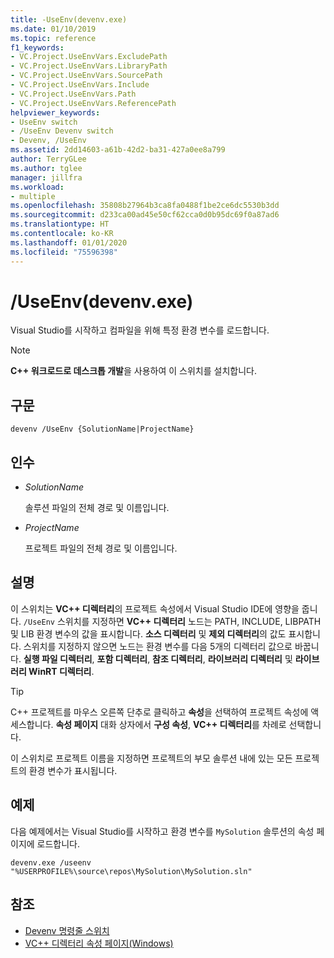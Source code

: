 ```yaml
---
title: -UseEnv(devenv.exe)
ms.date: 01/10/2019
ms.topic: reference
f1_keywords:
- VC.Project.UseEnvVars.ExcludePath
- VC.Project.UseEnvVars.LibraryPath
- VC.Project.UseEnvVars.SourcePath
- VC.Project.UseEnvVars.Include
- VC.Project.UseEnvVars.Path
- VC.Project.UseEnvVars.ReferencePath
helpviewer_keywords:
- UseEnv switch
- /UseEnv Devenv switch
- Devenv, /UseEnv
ms.assetid: 2dd14603-a61b-42d2-ba31-427a0ee8a799
author: TerryGLee
ms.author: tglee
manager: jillfra
ms.workload:
- multiple
ms.openlocfilehash: 35808b27964b3ca8fa0488f1be2ce6dc5530b3dd
ms.sourcegitcommit: d233ca00ad45e50cf62cca0d0b95dc69f0a87ad6
ms.translationtype: HT
ms.contentlocale: ko-KR
ms.lasthandoff: 01/01/2020
ms.locfileid: "75596398"
---
```

# <a name="useenv-devenvexe"></a>/UseEnv(devenv.exe)

Visual Studio를 시작하고 컴파일을 위해 특정 환경 변수를 로드합니다.

> [!NOTE]
> **C++ 워크로드로 데스크톱 개발**을 사용하여 이 스위치를 설치합니다.

## <a name="syntax"></a>구문

```shell
devenv /UseEnv {SolutionName|ProjectName}
```

## <a name="arguments"></a>인수

- *SolutionName*

  솔루션 파일의 전체 경로 및 이름입니다.

- *ProjectName*

  프로젝트 파일의 전체 경로 및 이름입니다.

## <a name="remarks"></a>설명

이 스위치는 **VC++ 디렉터리**의 프로젝트 속성에서 Visual Studio IDE에 영향을 줍니다. `/UseEnv` 스위치를 지정하면 **VC++ 디렉터리** 노드는 PATH, INCLUDE, LIBPATH 및 LIB 환경 변수의 값을 표시합니다. **소스 디렉터리** 및 **제외 디렉터리**의 값도 표시합니다. 스위치를 지정하지 않으면 노드는 환경 변수를 다음 5개의 디렉터리 값으로 바꿉니다. **실행 파일 디렉터리**, **포함 디렉터리**, **참조 디렉터리**, **라이브러리 디렉터리** 및 **라이브러리 WinRT 디렉터리**.

> [!TIP]
> C++ 프로젝트를 마우스 오른쪽 단추로 클릭하고 **속성**을 선택하여 프로젝트 속성에 액세스합니다. **속성 페이지** 대화 상자에서 **구성 속성**, **VC++ 디렉터리**를 차례로 선택합니다.

이 스위치로 프로젝트 이름을 지정하면 프로젝트의 부모 솔루션 내에 있는 모든 프로젝트의 환경 변수가 표시됩니다.

## <a name="example"></a>예제

다음 예제에서는 Visual Studio를 시작하고 환경 변수를 `MySolution` 솔루션의 속성 페이지에 로드합니다.

```shell
devenv.exe /useenv "%USERPROFILE%\source\repos\MySolution\MySolution.sln"
```

## <a name="see-also"></a>참조

- [Devenv 명령줄 스위치](../../ide/reference/devenv-command-line-switches.md)
- [VC++ 디렉터리 속성 페이지(Windows)](/cpp/build/reference/vcpp-directories-property-page)
